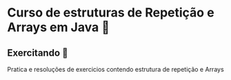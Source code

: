 # Curso de estruturas de Repetição e Arrays em Java 🔁
## Exercitando 🦾
Pratica e resoluções de exercicios contendo estrutura de repetição e Arrays
